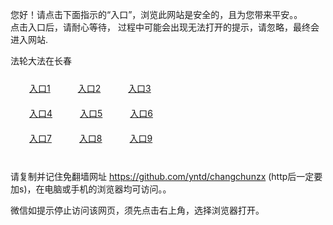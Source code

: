 您好！请点击下面指示的“入口”，浏览此网站是安全的，且为您带来平安。。 <br/>
点击入口后，请耐心等待， 过程中可能会出现无法打开的提示，请忽略，最终会进入网站. </br>

法轮大法在长春<br/>
<div style="padding:10px"><a style="margin:20px" target="_blank" href="https://d13ty7tg05fp6d.cloudfront.net/2Qpsp?scpjdq" id="ccLink1" rel="nofollow">入口1</a> <a target="_blank" style="margin:20px" href="https://d1l7l36wkhe9r0.cloudfront.net/2Qpsp?zgudwgi" id="ccLink2" rel="nofollow">入口2</a> <a style="margin:20px" target="_blank" href="https://d3g9iof70mdc5e.cloudfront.net/2Qpsp?irjzlm" id="ccLink3" rel="nofollow">入口3</a></div>

<div style="padding:10px" ><a style="margin:20px" target="_blank" href="https://d13ty7tg05fp6d.cloudfront.net/2Qpsp?scpjdq" id="ccLink4" rel="nofollow">入口4</a> <a style="margin:20px" href="https://d1l7l36wkhe9r0.cloudfront.net/2Qpsp?zgudwgi" target="_blank" id="ccLink5" rel="nofollow">入口5</a> <a style="margin:20px" href="https://d3g9iof70mdc5e.cloudfront.net/2Qpsp?irjzlm" target="_blank" id="ccLink6" rel="nofollow">入口6</a></div>

<div style="padding:10px"><a style="margin:20px" target="_blank" href="https://d13ty7tg05fp6d.cloudfront.net/2Qpsp?scpjdq" id="ccLink7" rel="nofollow">入口7</a> <a style="margin:20px" href="https://d1l7l36wkhe9r0.cloudfront.net/2Qpsp?zgudwgi" target="_blank" id="ccLink8" rel="nofollow">入口8</a> <a style="margin:20px" target="_blank" href="https://d3g9iof70mdc5e.cloudfront.net/2Qpsp?irjzlm" id="ccLink9" rel="nofollow">入口9</a></div>

<br/>



请复制并记住免翻墙网址 https://github.com/yntd/changchunzx (http后一定要加s)，在电脑或手机的浏览器均可访问。。<br/>

微信如提示停止访问该网页，须先点击右上角，选择浏览器打开。
